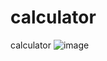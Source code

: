 # calculator
calculator
![image](https://github.com/ragava5/calculator/assets/69442289/c9986e62-fab0-4b55-8dfe-f14a626db19d)
